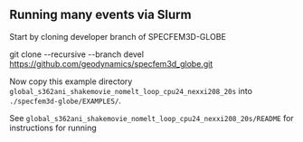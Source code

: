 ## Running many events via Slurm

Start by cloning developer branch of SPECFEM3D-GLOBE
  
git clone --recursive --branch devel https://github.com/geodynamics/specfem3d_globe.git

Now copy this example directory `global_s362ani_shakemovie_nomelt_loop_cpu24_nexxi208_20s` into `./specfem3d-globe/EXAMPLES/`.

See `global_s362ani_shakemovie_nomelt_loop_cpu24_nexxi208_20s/README` for instructions for running

